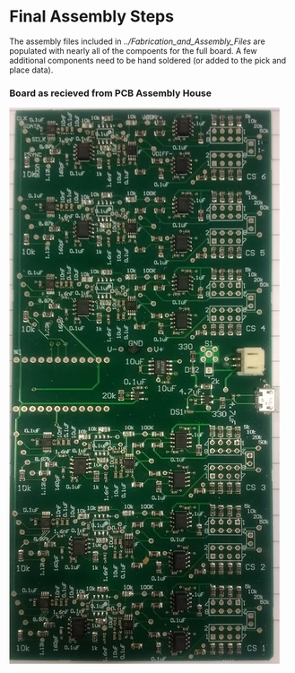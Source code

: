 # Final Assembly Steps

The assembly files included in _../Fabrication_and_Assembly_Files_ are populated with nearly all of the compoents for the full board.
A few additional components need to be hand soldered (or added to the pick and place data).

### Board as recieved from PCB Assembly House
![PCB_Board](https://github.com/EIT-team/Parallel_CS_Altium/blob/master/doc/images/assembled.jpg)
